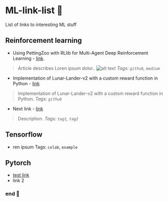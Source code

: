 # ML-link-list 🌟

List of links to interesting ML stuff


## Reinforcement learning

* Using PettingZoo with RLlib for Multi-Agent Deep Reinforcement Learning - [link](https://towardsdatascience.com/using-pettingzoo-with-rllib-for-multi-agent-deep-reinforcement-learning-5ff47c677abd).

> Article describes Loren ipsum dolor.. ![alt text](https://miro.medium.com/max/2100/0*ZBS0do1EE3ayKGk-.gif)
_Tags: `github`, `medium`_

* Implementation of Lunar-Lander-v2 with a custom reward function in Python - [link](https://github.com/iamshan794/Custom_Reward_Lunar_Lander-V2)

> Implementation of Lunar-Lander-v2 with a custom reward function in Python.
_Tags: `github`_

* Next link - [link](link)

> Description.
_Tags: `tag1`, `tag2`_


## Tensorflow
* ren ipsum
Tags: `colab`, `example`

## Pytorch
- [test link](http://www.link.com)
- link 2

### end 🛑


